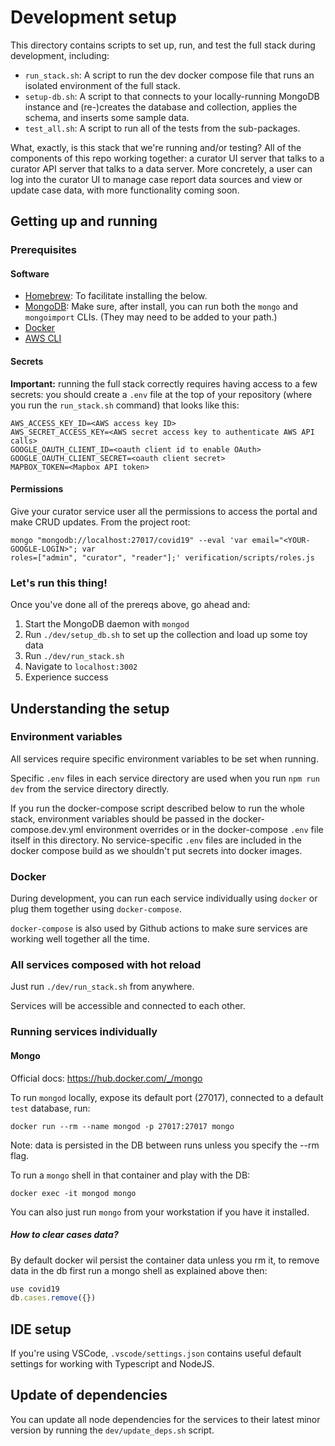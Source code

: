 # Development setup

This directory contains scripts to set up, run, and test the full stack during development, including:

- `run_stack.sh`: A script to run the dev docker compose file that runs an isolated environment of the full stack.
- `setup-db.sh`: A script to that connects to your locally-running MongoDB instance and (re-)creates the database and
  collection, applies the schema, and inserts some sample data.
- `test_all.sh`: A script to run all of the tests from the sub-packages.

What, exactly, is this stack that we're running and/or testing? All of the components of this repo working together: a
curator UI server that talks to a curator API server that talks to a data server. More concretely, a user can log into
the curator UI to manage case report data sources and view or update case data, with more functionality coming soon.

## Getting up and running

### Prerequisites

#### Software

- [Homebrew](https://docs.brew.sh/Installation): To facilitate installing the below.
- [MongoDB](https://docs.mongodb.com/manual/administration/install-community/): Make sure, after install, you can run
  both the `mongo` and `mongoimport` CLIs. (They may need to be added to your path.)
- [Docker](https://docs.docker.com/get-docker/)
- [AWS CLI](https://docs.aws.amazon.com/cli/latest/userguide/cli-chap-install.html)

#### Secrets

**Important:** running the full stack correctly requires having access to a few secrets: you should create a `.env` file
at the top of your repository (where you run the `run_stack.sh` command) that looks like this:

```shell
AWS_ACCESS_KEY_ID=<AWS access key ID>
AWS_SECRET_ACCESS_KEY=<AWS secret access key to authenticate AWS API calls>
GOOGLE_OAUTH_CLIENT_ID=<oauth client id to enable OAuth>
GOOGLE_OAUTH_CLIENT_SECRET=<oauth client secret>
MAPBOX_TOKEN=<Mapbox API token>
```

#### Permissions

Give your curator service user all the permissions to access the portal and make CRUD updates. From the project root:

```shell
mongo "mongodb://localhost:27017/covid19" --eval 'var email="<YOUR-GOOGLE-LOGIN>"; var
roles=["admin", "curator", "reader"];' verification/scripts/roles.js
```

### Let's run this thing!

Once you've done all of the prereqs above, go ahead and:

1. Start the MongoDB daemon with `mongod`
1. Run `./dev/setup_db.sh` to set up the collection and load up some toy data
1. Run `./dev/run_stack.sh`
1. Navigate to `localhost:3002`
1. Experience success

## Understanding the setup

### Environment variables

All services require specific environment variables to be set when running.

Specific `.env` files in each service directory are used when you run `npm run dev` from the service directory directly.

If you run the docker-compose script described below to run the whole stack, environment variables should be passed in
the docker-compose.dev.yml environment overrides or in the docker-compose `.env` file itself in this directory. No
service-specific `.env` files are included in the docker compose build as we shouldn't put secrets into docker images.

### Docker

During development, you can run each service individually using `docker` or plug them together using `docker-compose`.

`docker-compose` is also used by Github actions to make sure services are working well together all the time.

### All services composed with hot reload

Just run `./dev/run_stack.sh` from anywhere.

Services will be accessible and connected to each other.

### Running services individually

#### Mongo

Official docs: https://hub.docker.com/_/mongo

To run `mongod` locally, expose its default port (27017), connected to a default `test` database, run:

```shell
docker run --rm --name mongod -p 27017:27017 mongo
```

Note: data is persisted in the DB between runs unless you specify the --rm flag.

To run a `mongo` shell in that container and play with the DB:

```shell
docker exec -it mongod mongo
```

You can also just run `mongo` from your workstation if you have it installed.

##### How to clear cases data?

By default docker wil persist the container data unless you rm it, to remove data in the db first run a mongo shell as
explained above then:

```js
use covid19
db.cases.remove({})
```

## IDE setup

If you're using VSCode, `.vscode/settings.json` contains useful default settings for working with Typescript and NodeJS.

## Update of dependencies

You can update all node dependencies for the services to their latest minor version by running the `dev/update_deps.sh` script.
